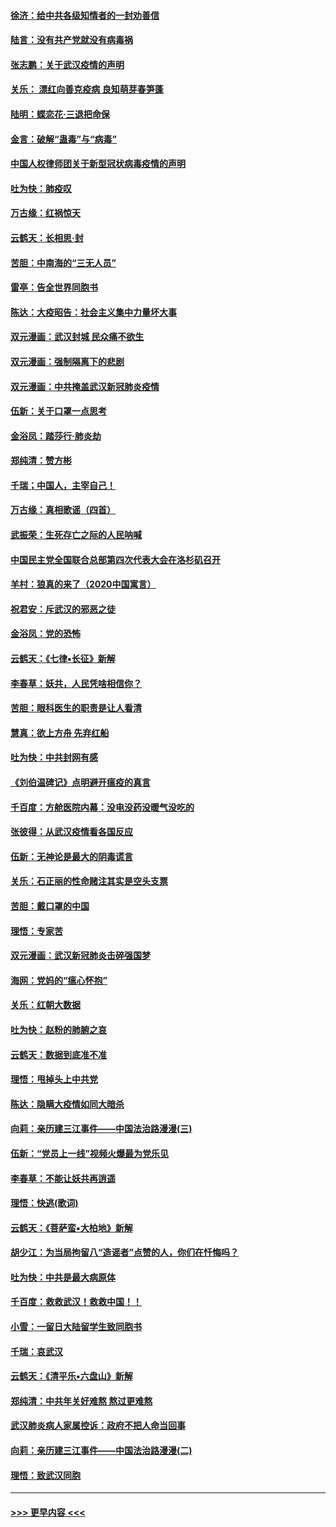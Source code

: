 #### [徐济：给中共各级知情者的一封劝善信](../pages/nsc993/n11868561.md?t=02150433) 
#### [陆言：没有共产党就没有病毒祸](../pages/nsc993/n11868232.md?t=02150433) 
#### [张志鹏：关于武汉疫情的声明](../pages/nsc993/n11867182.md?t=02150433) 
#### [关乐： 漂红向善克疫病 良知萌芽春笋蓬](../pages/nsc993/n11865710.md?t=02150433) 
#### [陆明：蝶恋花‧三退把命保](../pages/nsc993/n11865673.md?t=02150433) 
#### [金言：破解“蛊毒”与“病毒”](../pages/nsc993/n11864103.md?t=02150433) 
#### [中国人权律师团关于新型冠状病毒疫情的声明](../pages/nsc993/n11864249.md?t=02150433) 
#### [吐为快：肺疫叹](../pages/nsc993/n11864027.md?t=02150433) 
#### [万古缘：红祸惊天](../pages/nsc993/n11864079.md?t=02150433) 
#### [云鹤天：长相思‧封](../pages/nsc993/n11864006.md?t=02150433) 
#### [苦胆：中南海的“三无人员”](../pages/nsc993/n11862997.md?t=02150433) 
#### [雷亭：告全世界同胞书](../pages/nsc993/n11862572.md?t=02150433) 
#### [陈达：大疫昭告：社会主义集中力量坏大事](../pages/nsc993/n11859419.md?t=02150433) 
#### [双元漫画：武汉封城 民众痛不欲生](../pages/nsc993/n11859287.md?t=02150433) 
#### [双元漫画：强制隔离下的悲剧](../pages/nsc993/n11859244.md?t=02150433) 
#### [双元漫画：中共掩盖武汉新冠肺炎疫情](../pages/nsc993/n11858249.md?t=02150433) 
#### [伍新：关于口罩一点思考](../pages/nsc993/n11859195.md?t=02150433) 
#### [金浴凤：踏莎行‧肺炎劫](../pages/nsc993/n11858227.md?t=02150433) 
#### [郑纯清：赞方彬](../pages/nsc993/n11856803.md?t=02150433) 
#### [千瑞；中国人，主宰自己！](../pages/nsc993/n11856793.md?t=02150433) 
#### [万古缘：真相歌谣（四首）](../pages/nsc993/n11856263.md?t=02150433) 
#### [武振荣：生死存亡之际的人民呐喊](../pages/nsc993/n11856256.md?t=02150433) 
#### [中国民主党全国联合总部第四次代表大会在洛杉矶召开](../pages/nsc993/n11856344.md?t=02150433) 
#### [羊村：狼真的来了（2020中国寓言）](../pages/nsc993/n11856229.md?t=02150433) 
#### [祝君安：斥武汉的邪恶之徒](../pages/nsc993/n11855861.md?t=02150433) 
#### [金浴凤：党的恐怖](../pages/nsc993/n11855849.md?t=02150433) 
#### [云鹤天：《七律▪长征》新解](../pages/nsc993/n11855479.md?t=02150433) 
#### [李春草：妖共，人民凭啥相信你？](../pages/nsc993/n11855196.md?t=02150433) 
#### [苦胆：眼科医生的职责是让人看清](../pages/nsc993/n11853840.md?t=02150433) 
#### [慧真：欲上方舟 先弃红船](../pages/nsc993/n11853483.md?t=02150433) 
#### [吐为快：中共封网有感](../pages/nsc993/n11852575.md?t=02150433) 
#### [《刘伯温碑记》点明避开瘟疫的真言](../pages/nsc993/n11852128.md?t=02150433) 
#### [千百度：方舱医院内幕：没电没药没暖气没吃的](../pages/nsc993/n11850211.md?t=02150433) 
#### [张彼得：从武汉疫情看各国反应](../pages/nsc993/n11850102.md?t=02150433) 
#### [伍新：无神论是最大的阴毒谎言](../pages/nsc993/n11846129.md?t=02150433) 
#### [关乐：石正丽的性命赌注其实是空头支票](../pages/nsc993/n11846109.md?t=02150433) 
#### [苦胆：戴口罩的中国](../pages/nsc993/n11845576.md?t=02150433) 
#### [理悟：专家苦](../pages/nsc993/n11845564.md?t=02150433) 
#### [双元漫画：武汉新冠肺炎击碎强国梦](../pages/nsc993/n11843320.md?t=02150433) 
#### [海网：党妈的“瘟心怀抱”](../pages/nsc993/n11840740.md?t=02150433) 
#### [关乐：红朝大数据](../pages/nsc993/n11840675.md?t=02150433) 
#### [吐为快：赵粉的肺腑之哀](../pages/nsc993/n11840618.md?t=02150433) 
#### [云鹤天：数据到底准不准](../pages/nsc993/n11840325.md?t=02150433) 
#### [理悟：甩掉头上中共党](../pages/nsc993/n11838826.md?t=02150433) 
#### [陈达：隐瞒大疫情如同大暗杀](../pages/nsc993/n11838771.md?t=02150433) 
#### [向莉：亲历建三江事件——中国法治路漫漫(三)](../pages/nsc993/n11831825.md?t=02150433) 
#### [伍新：“党员上一线”视频火爆最为党乐见](../pages/nsc993/n11838200.md?t=02150433) 
#### [李春草：不能让妖共再逍遥](../pages/nsc993/n11838102.md?t=02150433) 
#### [理悟：快逃(歌词)](../pages/nsc993/n11838083.md?t=02150433) 
#### [云鹤天：《菩萨蛮▪大柏地》新解](../pages/nsc993/n11838059.md?t=02150433) 
#### [胡少江：为当局拘留八“造谣者”点赞的人，你们在忏悔吗？](../pages/nsc993/n11836801.md?t=02150433) 
#### [吐为快：中共是最大病原体](../pages/nsc993/n11836748.md?t=02150433) 
#### [千百度：救救武汉！救救中国！！](../pages/nsc993/n11836145.md?t=02150433) 
#### [小雪：一留日大陆留学生致同胞书](../pages/nsc993/n11834624.md?t=02150433) 
#### [千瑞：哀武汉](../pages/nsc993/n11833647.md?t=02150433) 
#### [云鹤天：《清平乐▪六盘山》新解](../pages/nsc993/n11833611.md?t=02150433) 
#### [郑纯清：中共年关好难熬 熬过更难熬](../pages/nsc993/n11833489.md?t=02150433) 
#### [武汉肺炎病人家属控诉：政府不把人命当回事](../pages/nsc993/n11833205.md?t=02150433) 
#### [向莉：亲历建三江事件——中国法治路漫漫(二)](../pages/nsc993/n11829102.md?t=02150433) 
#### [理悟：致武汉同胞](../pages/nsc993/n11831522.md?t=02150433) 

----
#### [ >>> 更早内容 <<< ](../indexes/nsc993-earlier.md)
